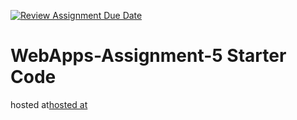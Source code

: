 [![Review Assignment Due Date](https://classroom.github.com/assets/deadline-readme-button-24ddc0f5d75046c5622901739e7c5dd533143b0c8e959d652212380cedb1ea36.svg)](https://classroom.github.com/a/7kKA03Up)
# WebApps-Assignment-5 Starter Code
hosted at[hosted at](https://44-563-webapps-f23.github.io/44563-webapps-f23-assignment5-SweshikN/cities.html)


